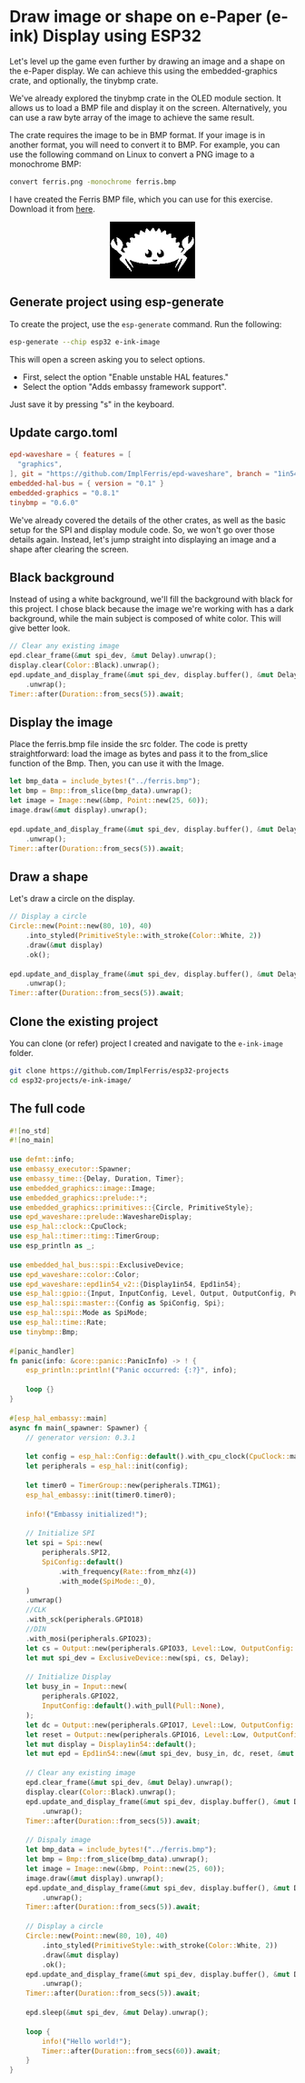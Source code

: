 # Draw image or shape on e-Paper (e-ink) Display using ESP32

Let's level up the game even further by drawing an image and a shape on the e-Paper display. We can achieve this using the embedded-graphics crate, and optionally, the tinybmp crate.

We've already explored the tinybmp crate in the OLED module section. It allows us to load a BMP file and display it on the screen. Alternatively, you can use a raw byte array of the image to achieve the same result.

The crate requires the image to be in BMP format. If your image is in another format, you will need to convert it to BMP. For example, you can use the following command on Linux to convert a PNG image to a monochrome BMP:

```sh
convert ferris.png -monochrome ferris.bmp
```

I have created the Ferris BMP file, which you can use for this exercise. Download it from [here](./images/ferris.bmp).

<img style="display: block; margin: auto;" alt="ferris bmp file" src="./images/ferris.bmp"/>


## Generate project using esp-generate
To create the project, use the `esp-generate` command. Run the following:

```sh
esp-generate --chip esp32 e-ink-image
```

This will open a screen asking you to select options. 

- First, select the option "Enable unstable HAL features."
- Select the option "Adds embassy framework support".

Just save it by pressing "s" in the keyboard.

## Update cargo.toml

```toml
epd-waveshare = { features = [
  "graphics",
], git = "https://github.com/ImplFerris/epd-waveshare", branch = "1in54_v2_fix" }
embedded-hal-bus = { version = "0.1" }
embedded-graphics = "0.8.1"
tinybmp = "0.6.0"
```

We've already covered the details of the other crates, as well as the basic setup for the SPI and display module code.  So, we won't go over those details again. Instead, let's jump straight into displaying an image and a shape after clearing the screen.

## Black background
Instead of using a white background, we'll fill the background with black for this project. I chose black because the image we're working with has a dark background, while the main subject is composed of white color. This will give better look.

```rust
// Clear any existing image
epd.clear_frame(&mut spi_dev, &mut Delay).unwrap();
display.clear(Color::Black).unwrap();
epd.update_and_display_frame(&mut spi_dev, display.buffer(), &mut Delay)
    .unwrap();
Timer::after(Duration::from_secs(5)).await;
```

## Display the image
Place the ferris.bmp file inside the src folder. The code is pretty straightforward: load the image as bytes and pass it to the from_slice function of the Bmp. Then, you can use it with the Image.

```rust
let bmp_data = include_bytes!("../ferris.bmp");
let bmp = Bmp::from_slice(bmp_data).unwrap();
let image = Image::new(&bmp, Point::new(25, 60));
image.draw(&mut display).unwrap();

epd.update_and_display_frame(&mut spi_dev, display.buffer(), &mut Delay)
    .unwrap();
Timer::after(Duration::from_secs(5)).await;
```

## Draw a shape
Let's draw a circle on the display.
```rust
// Display a circle
Circle::new(Point::new(80, 10), 40)
    .into_styled(PrimitiveStyle::with_stroke(Color::White, 2))
    .draw(&mut display)
    .ok();

epd.update_and_display_frame(&mut spi_dev, display.buffer(), &mut Delay)
    .unwrap();
Timer::after(Duration::from_secs(5)).await;
```

## Clone the existing project
You can clone (or refer) project I created and navigate to the `e-ink-image` folder.

```sh
git clone https://github.com/ImplFerris/esp32-projects
cd esp32-projects/e-ink-image/
```

## The full code

```rust
#![no_std]
#![no_main]

use defmt::info;
use embassy_executor::Spawner;
use embassy_time::{Delay, Duration, Timer};
use embedded_graphics::image::Image;
use embedded_graphics::prelude::*;
use embedded_graphics::primitives::{Circle, PrimitiveStyle};
use epd_waveshare::prelude::WaveshareDisplay;
use esp_hal::clock::CpuClock;
use esp_hal::timer::timg::TimerGroup;
use esp_println as _;

use embedded_hal_bus::spi::ExclusiveDevice;
use epd_waveshare::color::Color;
use epd_waveshare::epd1in54_v2::{Display1in54, Epd1in54};
use esp_hal::gpio::{Input, InputConfig, Level, Output, OutputConfig, Pull};
use esp_hal::spi::master::{Config as SpiConfig, Spi};
use esp_hal::spi::Mode as SpiMode;
use esp_hal::time::Rate;
use tinybmp::Bmp;

#[panic_handler]
fn panic(info: &core::panic::PanicInfo) -> ! {
    esp_println::println!("Panic occurred: {:?}", info);

    loop {}
}

#[esp_hal_embassy::main]
async fn main(_spawner: Spawner) {
    // generator version: 0.3.1

    let config = esp_hal::Config::default().with_cpu_clock(CpuClock::max());
    let peripherals = esp_hal::init(config);

    let timer0 = TimerGroup::new(peripherals.TIMG1);
    esp_hal_embassy::init(timer0.timer0);

    info!("Embassy initialized!");

    // Initialize SPI
    let spi = Spi::new(
        peripherals.SPI2,
        SpiConfig::default()
            .with_frequency(Rate::from_mhz(4))
            .with_mode(SpiMode::_0),
    )
    .unwrap()
    //CLK
    .with_sck(peripherals.GPIO18)
    //DIN
    .with_mosi(peripherals.GPIO23);
    let cs = Output::new(peripherals.GPIO33, Level::Low, OutputConfig::default());
    let mut spi_dev = ExclusiveDevice::new(spi, cs, Delay);

    // Initialize Display
    let busy_in = Input::new(
        peripherals.GPIO22,
        InputConfig::default().with_pull(Pull::None),
    );
    let dc = Output::new(peripherals.GPIO17, Level::Low, OutputConfig::default());
    let reset = Output::new(peripherals.GPIO16, Level::Low, OutputConfig::default());
    let mut display = Display1in54::default();
    let mut epd = Epd1in54::new(&mut spi_dev, busy_in, dc, reset, &mut Delay, None).unwrap();

    // Clear any existing image
    epd.clear_frame(&mut spi_dev, &mut Delay).unwrap();
    display.clear(Color::Black).unwrap();
    epd.update_and_display_frame(&mut spi_dev, display.buffer(), &mut Delay)
        .unwrap();
    Timer::after(Duration::from_secs(5)).await;

    // Dispaly image
    let bmp_data = include_bytes!("../ferris.bmp");
    let bmp = Bmp::from_slice(bmp_data).unwrap();
    let image = Image::new(&bmp, Point::new(25, 60));
    image.draw(&mut display).unwrap();
    epd.update_and_display_frame(&mut spi_dev, display.buffer(), &mut Delay)
        .unwrap();
    Timer::after(Duration::from_secs(5)).await;

    // Display a circle
    Circle::new(Point::new(80, 10), 40)
        .into_styled(PrimitiveStyle::with_stroke(Color::White, 2))
        .draw(&mut display)
        .ok();
    epd.update_and_display_frame(&mut spi_dev, display.buffer(), &mut Delay)
        .unwrap();
    Timer::after(Duration::from_secs(5)).await;

    epd.sleep(&mut spi_dev, &mut Delay).unwrap();

    loop {
        info!("Hello world!");
        Timer::after(Duration::from_secs(60)).await;
    }
}
```
